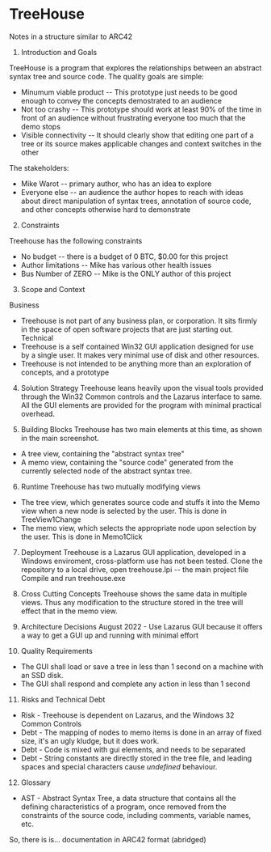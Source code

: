 # TreeHouse 
  Notes in a structure similar to ARC42

1. Introduction and Goals

  TreeHouse is a program that explores the relationships between an abstract syntax tree and source code.     The quality goals are simple:
  
  - Minumum viable product -- This prototype just needs to be good enough to convey the concepts demostrated to an audience
  - Not too crashy -- This prototype should work at least 90% of the time in front of an audience without frustrating everyone too much that the demo stops
  - Visible connectivity -- It should clearly show that editing one part of a tree or its source makes applicable changes and context switches in the other

  The stakeholders:
  - Mike Warot -- primary author, who has an idea to explore
  - Everyone else -- an audience the author hopes to reach with ideas about direct manipulation of syntax trees, annotation of source code, and other concepts otherwise hard to demonstrate

2. Constraints

  Treehouse has the following constraints
  - No budget -- there is a budget of 0 BTC, $0.00 for this project
  - Author limitations -- Mike has various other health issues
  - Bus Number of ZERO -- Mike is the ONLY author of this project

3. Scope and Context

  Business
  - Treehouse is not part of any business plan, or corporation. It sits firmly in the space of open software projects that are just starting out.
  Technical
  - Treehouse is a self contained Win32 GUI application designed for use by a single user. It makes very minimal use of disk and other resources.
  - Treehouse is not intended to be anything more than an exploration of concepts, and a prototype

4. Solution Strategy
  Treehouse leans heavily upon the visual tools provided through the Win32 Common controls and the Lazarus interface to same. All the GUI elements are provided for the program with minimal practical overhead.

5. Building Blocks
  Treehouse has two main elements at this time, as shown in the main screenshot. 
  - A tree view, containing the "abstract syntax tree"
  - A memo view, containing the "source code" generated from the currently selected node of the abstract syntax tree.

6. Runtime
  Treehouse has two mutually modifying views
  - The tree view, which generates source code and stuffs it into the Memo view when a new node is selected by the user. This is done in TreeView1Change
  - The memo view, which selects the appropriate node upon selection by the user. This is done in Memo1Click

7. Deployment
  Treehouse is a Lazarus GUI application, developed in a Windows enviroment, cross-platform use has not been tested.
    Clone the repository to a local drive, open treehouse.lpi -- the main project file
    Compile and run treehouse.exe

8. Cross Cutting Concepts
  Treehouse shows the same data in multiple views. Thus any modification to the structure stored in the tree will effect that in the memo view.

9. Architecture Decisions
  August 2022 - Use Lazarus GUI because it offers a way to get a GUI up and running with minimal effort

10. Quality Requirements
  - The GUI shall load or save a tree in less than 1 second on a machine with an SSD disk.
  - The GUI shall respond and complete any action in less than 1 second

11. Risks and Technical Debt
  - Risk - Treehouse is dependent on Lazarus, and the Windows 32 Common Controls
  - Debt - The mapping of nodes to memo items is done in an array of fixed size, it's an ugly kludge, but it does work.
  - Debt - Code is mixed with gui elements, and needs to be separated
  - Debt - String constants are directly stored in the tree file, and leading spaces and special characters cause *undefined* behaviour.

12. Glossary
  - AST - Abstract Syntax Tree, a data structure that contains all the defining characteristics of a program, once removed from the constraints of the source code, including comments, variable names, etc.
  
So, there is is... documentation in ARC42 format (abridged)

